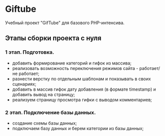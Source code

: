 # Giftube

Учебный проект "GifTube" для базового PHP-интенсива.

## Этапы сборки проекта с нуля

### 1 этап. Подготовка.

- добавить формирование категорий и гифок из массива;
- реализовать возможность переключения режимов сайта - работает/не работает;
- разнести верстку по отдельным шаблонам и показывать в своих сценариях;
- добавить в массив гифок дату добавления (в формате timestamp) и добавить вывод на страницу;
- реализуем страницу просмотра гифки с выводом комментариев;

### 2 этап. Подключение базы данных.

- создание схемы базы данных;
- подключаем базу данных и берем категории из базы данных;

